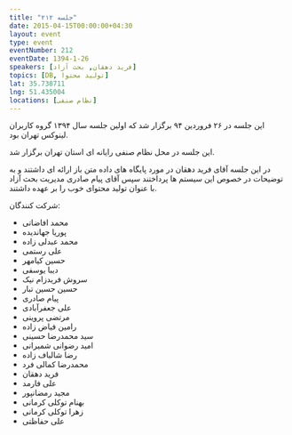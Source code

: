 ```yaml
---
title: "جلسه ۲۱۲"
date: 2015-04-15T00:00:00+04:30
layout: event
type: event
eventNumber: 212
eventDate: 1394-1-26
speakers: [فرید دهقان, بحث آزاد]
topics: [DB, تولید محتوا]
lat: 35.738711
lng: 51.435004
locations: [نظام صنفی]
---
```

این جلسه در ۲۶ فروردین ۹۴ برگزار شد که اولین جلسه سال ۱۳۹۴ گروه کاربران لینوکس تهران بود.

این جلسه در محل نظام صنفی رایانه ای استان تهران برگزار شد.

در این جلسه آقای فرید دهقان در مورد پایگاه های داده متن باز ارائه ای داشتند و به توضیحات در خصوص این سیستم ها پرداختند سپس آقای پیام صادری مدیریت بحث آزاد با عنوان تولید محتوای خوب را بر عهده داشتند.

شرکت کنندگان:
* محمد افاضاتی
* پوریا جهاندیده
* محمد عبدلی زاده
* علی رستمی
* حسین کیامهر
* دیبا یوسفی
* سروش فریدزام نیک
* حسین حسین تبار
* پیام صادری
* علی جعفرآبادی
* مرتضی پروینی
* رامین فیاض زاده
* سید محمدرضا حسینی
* امید رضوانی شمیرانی
* رضا شالباف زاده
* محمدرضا کمالی فرد
* فرید دهقان
* علی فارمد
* مجید رمضانپور
* بهنام توکلی کرمانی
* زهرا توکلی کرمانی
* علی حفاظتی